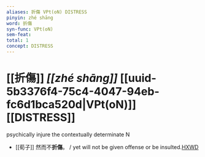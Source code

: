 ```yaml
---
aliases: 折傷 VPt(oN) DISTRESS
pinyin: zhé shāng
word: 折傷
syn-func: VPt(oN)
sem-feat: 
total: 1
concept: DISTRESS 
---
```

# [[折傷]] *[[zhé shāng]]*  [[uuid-5b3376f4-75c4-4047-94eb-fc6d1bca520d|VPt(oN)]] [[DISTRESS]]
psychically injure the contextually determinate N
 - [[荀子]] 然而不**折傷**。
                     / yet will not be given offense or be insulted.[HXWD](https://hxwd.org/textview.html?location=KR3a0002_tls_005-9a.16)
